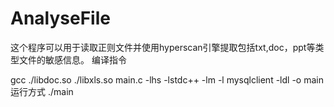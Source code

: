 # AnalyseFile
这个程序可以用于读取正则文件并使用hyperscan引擎提取包括txt,doc，ppt等类型文件的敏感信息。
编译指令

gcc ./libdoc.so ./libxls.so main.c -lhs -lstdc++ -lm -l mysqlclient -ldl -o main
运行方式
./main
